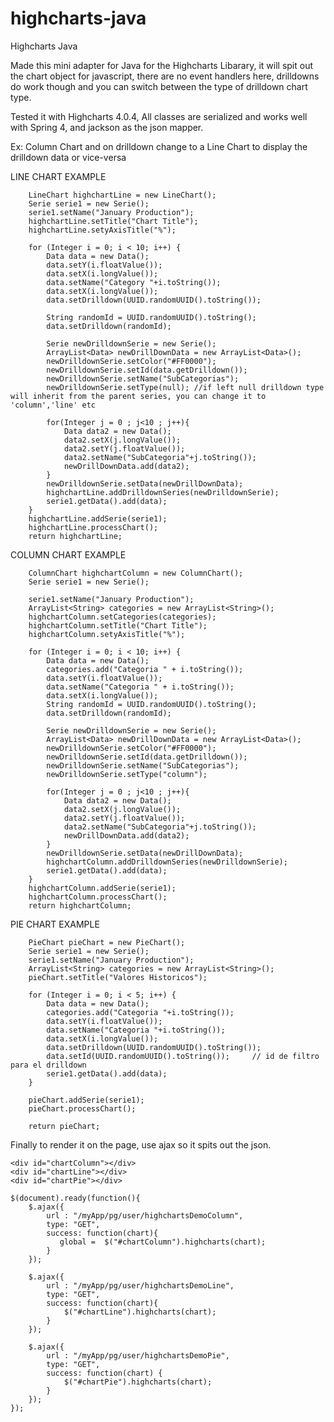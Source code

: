 # highcharts-java
Highcharts Java 

Made this mini adapter for Java for the Highcharts Libarary, it will spit out the chart object for javascript, there are no event handlers here,
drilldowns do work though and you can switch between the type of drilldown chart type.

Tested it with Highcharts 4.0.4, All classes are serialized and works well with Spring 4, and jackson as the json mapper.

Ex: Column Chart and on drilldown change to a Line Chart to display the drilldown data or vice-versa


LINE CHART EXAMPLE

        LineChart highchartLine = new LineChart();
        Serie serie1 = new Serie();
        serie1.setName("January Production");
        highchartLine.setTitle("Chart Title");
        highchartLine.setyAxisTitle("%");

        for (Integer i = 0; i < 10; i++) {
            Data data = new Data();
            data.setY(i.floatValue());
            data.setX(i.longValue());
            data.setName("Category "+i.toString());
            data.setX(i.longValue());
            data.setDrilldown(UUID.randomUUID().toString());

            String randomId = UUID.randomUUID().toString();
            data.setDrilldown(randomId);
            
            Serie newDrilldownSerie = new Serie();
            ArrayList<Data> newDrillDownData = new ArrayList<Data>();
            newDrilldownSerie.setColor("#FF0000");
            newDrilldownSerie.setId(data.getDrilldown());
            newDrilldownSerie.setName("SubCategorias");
            newDrilldownSerie.setType(null); //if left null drilldown type will inherit from the parent series, you can change it to 'column','line' etc
            
            for(Integer j = 0 ; j<10 ; j++){
                Data data2 = new Data();
                data2.setX(j.longValue());
                data2.setY(j.floatValue());
                data2.setName("SubCategoria"+j.toString());
                newDrillDownData.add(data2);
            }
            newDrilldownSerie.setData(newDrillDownData);
            highchartLine.addDrilldownSeries(newDrilldownSerie);
            serie1.getData().add(data);
        }
        highchartLine.addSerie(serie1);
        highchartLine.processChart();
        return highchartLine;
        
  
  COLUMN CHART EXAMPLE
  
        ColumnChart highchartColumn = new ColumnChart();
        Serie serie1 = new Serie();
        
        serie1.setName("January Production");
        ArrayList<String> categories = new ArrayList<String>();
        highchartColumn.setCategories(categories);
        highchartColumn.setTitle("Chart Title");
        highchartColumn.setyAxisTitle("%");

        for (Integer i = 0; i < 10; i++) {
            Data data = new Data();
            categories.add("Categoria " + i.toString());
            data.setY(i.floatValue());
            data.setName("Categoria " + i.toString());
            data.setX(i.longValue());
            String randomId = UUID.randomUUID().toString();
            data.setDrilldown(randomId);
            
            Serie newDrilldownSerie = new Serie();
            ArrayList<Data> newDrillDownData = new ArrayList<Data>();
            newDrilldownSerie.setColor("#FF0000");
            newDrilldownSerie.setId(data.getDrilldown());
            newDrilldownSerie.setName("SubCategorias");
            newDrilldownSerie.setType("column");
            
            for(Integer j = 0 ; j<10 ; j++){
                Data data2 = new Data();
                data2.setX(j.longValue());
                data2.setY(j.floatValue());
                data2.setName("SubCategoria"+j.toString());
                newDrillDownData.add(data2);
            }
            newDrilldownSerie.setData(newDrillDownData);
            highchartColumn.addDrilldownSeries(newDrilldownSerie);
            serie1.getData().add(data);
        }
        highchartColumn.addSerie(serie1);
        highchartColumn.processChart();
        return highchartColumn;
        
PIE CHART EXAMPLE

        PieChart pieChart = new PieChart();
        Serie serie1 = new Serie();
        serie1.setName("January Production");
        ArrayList<String> categories = new ArrayList<String>();
        pieChart.setTitle("Valores Historicos");

        for (Integer i = 0; i < 5; i++) {
            Data data = new Data();
            categories.add("Categoria "+i.toString());
            data.setY(i.floatValue());
            data.setName("Categoria "+i.toString());
            data.setX(i.longValue());
            data.setDrilldown(UUID.randomUUID().toString());
            data.setId(UUID.randomUUID().toString());     // id de filtro para el drilldown
            serie1.getData().add(data);
        }

        pieChart.addSerie(serie1);
        pieChart.processChart();

        return pieChart;
        
        
Finally to render it on the page, use ajax so it spits out the json.

<body>

    <div id="chartColumn"></div>
    <div id="chartLine"></div>
    <div id="chartPie"></div>

</body>


    $(document).ready(function(){
        $.ajax({
            url : "/myApp/pg/user/highchartsDemoColumn",
            type: "GET",
            success: function(chart){
               global =  $("#chartColumn").highcharts(chart);
            }
        });

        $.ajax({
            url : "/myApp/pg/user/highchartsDemoLine",
            type: "GET",
            success: function(chart){
                $("#chartLine").highcharts(chart);
            }
        });

        $.ajax({
            url : "/myApp/pg/user/highchartsDemoPie",
            type: "GET",
            success: function(chart) {
                $("#chartPie").highcharts(chart);
            }
        });
    });
